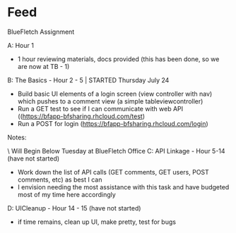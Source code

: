 Feed
====

BlueFletch Assignment

A: Hour 1 
- 1 hour reviewing materials, docs provided (this has been done, so we are now at TB - 1)

B: The Basics - Hour 2 - 5 |  STARTED Thursday July 24
- Build basic UI elements of a login screen (view controller with nav) which pushes to a comment view (a simple tableviewcontroller)
- Run a GET test to see if I can communicate with web API ((https://bfapp-bfsharing.rhcloud.com/test)
- Run a POST for login (https://bfapp-bfsharing.rhcloud.com/login) 

Notes:






\\ Will Begin Below Tuesday at BlueFletch Office
C: API Linkage -  Hour 5-14 (have not started)
- Work down the list of API calls (GET comments, GET users, POST comments, etc) as best I can 
- I envision needing the most assistance with this task and have budgeted most of my time here accordingly

D: UICleanup - Hour 14 - 15 (have not started)
- if time remains, clean up UI, make pretty, test for bugs



